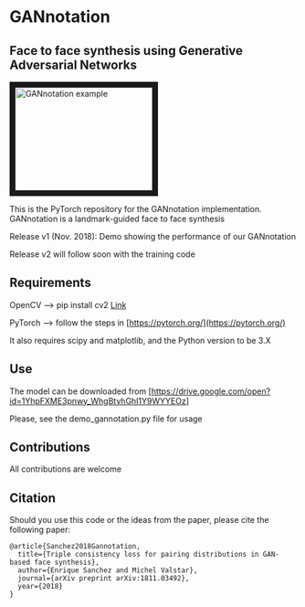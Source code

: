 # GANnotation
## Face to face synthesis using Generative Adversarial Networks

<a href="https://www.youtube.com/watch?v=-8r7zexg4yg
" target="_blank"><img src="https://esanchezlozano.github.io/files/test_gannotation.gif" 
alt="GANnotation example" width="240" height="180" border="10" /></a>

This is the PyTorch repository for the GANnotation implementation. GANnotation is a landmark-guided face to face synthesis

Release v1 (Nov. 2018): Demo showing the performance of our GANnotation

Release v2 will follow soon with the training code

## Requirements

OpenCV --> pip install cv2 [Link](http://opencv-python-tutroals.readthedocs.io/en/latest/)

PyTorch --> follow the steps in [https://pytorch.org/](https://pytorch.org/)

It also requires scipy and matplotlib, and the Python version to be 3.X 


## Use

The model can be downloaded from [https://drive.google.com/open?id=1YhpFXME3pnwy_WhgBtyhGhI1Y9WYYEOz]

Please, see the demo_gannotation.py file for usage


## Contributions

All contributions are welcome

## Citation

Should you use this code or the ideas from the paper, please cite the following paper:

```
@article{Sanchez2018Gannotation,
  title={Triple consistency loss for pairing distributions in GAN-based face synthesis},
  author={Enrique Sanchez and Michel Valstar},
  journal={arXiv preprint arXiv:1811.03492},
  year={2018}
}
```